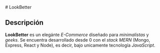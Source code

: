 # LookBetter 

## Descripción
**LookBetter** es un elegánte *E-Commerce* diseñado para *minimalistas* y *geeks*. Se encuentra desarrollado desde 0 con el *stack MERN* (Mongo, Express, React y Node), es decir, bajo unicamente tecnología *JavaScript*.